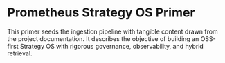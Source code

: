 # Prometheus Strategy OS Primer

This primer seeds the ingestion pipeline with tangible content drawn from the
project documentation. It describes the objective of building an OSS-first
Strategy OS with rigorous governance, observability, and hybrid retrieval.
